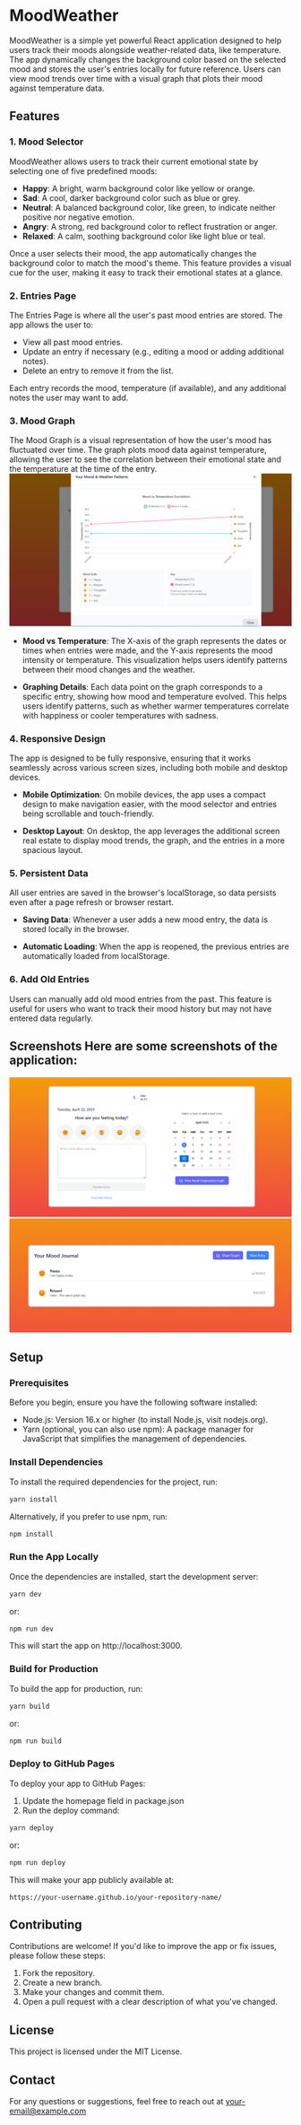 # MoodWeather

MoodWeather is a simple yet powerful React application designed to help users track their moods alongside weather-related data, like temperature. The app dynamically changes the background color based on the selected mood and stores the user's entries locally for future reference. Users can view mood trends over time with a visual graph that plots their mood against temperature data.

## Features

### 1. Mood Selector
MoodWeather allows users to track their current emotional state by selecting one of five predefined moods:

- **Happy**: A bright, warm background color like yellow or orange.
- **Sad**: A cool, darker background color such as blue or grey.
- **Neutral**: A balanced background color, like green, to indicate neither positive nor negative emotion.
- **Angry**: A strong, red background color to reflect frustration or anger.
- **Relaxed**: A calm, soothing background color like light blue or teal.

Once a user selects their mood, the app automatically changes the background color to match the mood's theme. This feature provides a visual cue for the user, making it easy to track their emotional states at a glance.

### 2. Entries Page
The Entries Page is where all the user's past mood entries are stored. The app allows the user to:

- View all past mood entries.
- Update an entry if necessary (e.g., editing a mood or adding additional notes).
- Delete an entry to remove it from the list.

Each entry records the mood, temperature (if available), and any additional notes the user may want to add.

### 3. Mood Graph
The Mood Graph is a visual representation of how the user's mood has fluctuated over time. The graph plots mood data against temperature, allowing the user to see the correlation between their emotional state and the temperature at the time of the entry.
![MoodWeather App Screenshot 3](https://github.com/Keshav1707/MoodWeather/blob/master/assets/images/Screenshot%202025-04-22%20213909.png?raw=true)

- **Mood vs Temperature**: The X-axis of the graph represents the dates or times when entries were made, and the Y-axis represents the mood intensity or temperature. This visualization helps users identify patterns between their mood changes and the weather.

- **Graphing Details**: Each data point on the graph corresponds to a specific entry, showing how mood and temperature evolved. This helps users identify patterns, such as whether warmer temperatures correlate with happiness or cooler temperatures with sadness.

### 4. Responsive Design
The app is designed to be fully responsive, ensuring that it works seamlessly across various screen sizes, including both mobile and desktop devices.

- **Mobile Optimization**: On mobile devices, the app uses a compact design to make navigation easier, with the mood selector and entries being scrollable and touch-friendly.

- **Desktop Layout**: On desktop, the app leverages the additional screen real estate to display mood trends, the graph, and the entries in a more spacious layout.

### 5. Persistent Data
All user entries are saved in the browser's localStorage, so data persists even after a page refresh or browser restart.

- **Saving Data**: Whenever a user adds a new mood entry, the data is stored locally in the browser.

- **Automatic Loading**: When the app is reopened, the previous entries are automatically loaded from localStorage.

### 6. Add Old Entries
Users can manually add old mood entries from the past. This feature is useful for users who want to track their mood history but may not have entered data regularly.
## Screenshots Here are some screenshots of the application:
![MoodWeather App Screenshot 1](https://github.com/Keshav1707/MoodWeather/blob/master/assets/images/Screenshot%202025-04-22%20213840.png?raw=true)
![MoodWeather App Screenshot 2](https://github.com/Keshav1707/MoodWeather/blob/master/assets/images/Screenshot%202025-04-22%20213851.png?raw=true) 

## Setup

### Prerequisites
Before you begin, ensure you have the following software installed:

- Node.js: Version 16.x or higher (to install Node.js, visit nodejs.org).
- Yarn (optional, you can also use npm): A package manager for JavaScript that simplifies the management of dependencies.

### Install Dependencies
To install the required dependencies for the project, run:

```bash
yarn install
```

Alternatively, if you prefer to use npm, run:

```bash
npm install
```

### Run the App Locally
Once the dependencies are installed, start the development server:

```bash
yarn dev
```

or:

```bash
npm run dev
```

This will start the app on http://localhost:3000.

### Build for Production
To build the app for production, run:

```bash
yarn build
```

or:

```bash
npm run build
```

### Deploy to GitHub Pages
To deploy your app to GitHub Pages:

1. Update the homepage field in package.json
2. Run the deploy command:

```bash
yarn deploy
```

or:

```bash
npm run deploy
```

This will make your app publicly available at:
```
https://your-username.github.io/your-repository-name/
```

## Contributing
Contributions are welcome! If you'd like to improve the app or fix issues, please follow these steps:

1. Fork the repository.
2. Create a new branch.
3. Make your changes and commit them.
4. Open a pull request with a clear description of what you've changed.

## License
This project is licensed under the MIT License.

## Contact
For any questions or suggestions, feel free to reach out at your-email@example.com
